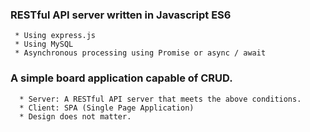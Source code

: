 
  ### RESTful API server written in Javascript ES6
     * Using express.js
     * Using MySQL
     * Asynchronous processing using Promise or async / await

  ### A simple board application capable of CRUD.
      * Server: A RESTful API server that meets the above conditions.
      * Client: SPA (Single Page Application)
      * Design does not matter.
